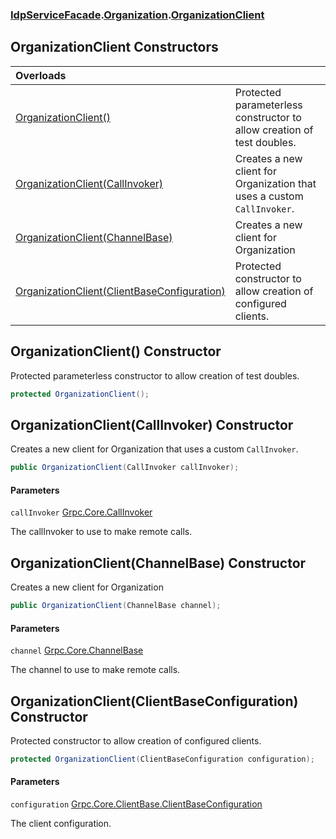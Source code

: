 ### [IdpServiceFacade](../../index.md 'IdpServiceFacade').[Organization](../index.md 'IdpServiceFacade\.Organization').[OrganizationClient](index.md 'IdpServiceFacade\.Organization\.OrganizationClient')

## OrganizationClient Constructors

| Overloads | |
| :--- | :--- |
| [OrganizationClient\(\)](OrganizationClient.md#IdpServiceFacade.Organization.OrganizationClient.OrganizationClient() 'IdpServiceFacade\.Organization\.OrganizationClient\.OrganizationClient\(\)') | Protected parameterless constructor to allow creation of test doubles\. |
| [OrganizationClient\(CallInvoker\)](OrganizationClient.md#IdpServiceFacade.Organization.OrganizationClient.OrganizationClient(CallInvoker) 'IdpServiceFacade\.Organization\.OrganizationClient\.OrganizationClient\(CallInvoker\)') | Creates a new client for Organization that uses a custom `CallInvoker`\. |
| [OrganizationClient\(ChannelBase\)](OrganizationClient.md#IdpServiceFacade.Organization.OrganizationClient.OrganizationClient(ChannelBase) 'IdpServiceFacade\.Organization\.OrganizationClient\.OrganizationClient\(ChannelBase\)') | Creates a new client for Organization |
| [OrganizationClient\(ClientBaseConfiguration\)](OrganizationClient.md#IdpServiceFacade.Organization.OrganizationClient.OrganizationClient(ClientBaseConfiguration) 'IdpServiceFacade\.Organization\.OrganizationClient\.OrganizationClient\(ClientBaseConfiguration\)') | Protected constructor to allow creation of configured clients\. |

<a name='IdpServiceFacade.Organization.OrganizationClient.OrganizationClient()'></a>

## OrganizationClient\(\) Constructor

Protected parameterless constructor to allow creation of test doubles\.

```csharp
protected OrganizationClient();
```

<a name='IdpServiceFacade.Organization.OrganizationClient.OrganizationClient(CallInvoker)'></a>

## OrganizationClient\(CallInvoker\) Constructor

Creates a new client for Organization that uses a custom `CallInvoker`\.

```csharp
public OrganizationClient(CallInvoker callInvoker);
```
#### Parameters

<a name='IdpServiceFacade.Organization.OrganizationClient.OrganizationClient(CallInvoker).callInvoker'></a>

`callInvoker` [Grpc\.Core\.CallInvoker](https://learn.microsoft.com/en-us/dotnet/api/grpc.core.callinvoker 'Grpc\.Core\.CallInvoker')

The callInvoker to use to make remote calls\.

<a name='IdpServiceFacade.Organization.OrganizationClient.OrganizationClient(ChannelBase)'></a>

## OrganizationClient\(ChannelBase\) Constructor

Creates a new client for Organization

```csharp
public OrganizationClient(ChannelBase channel);
```
#### Parameters

<a name='IdpServiceFacade.Organization.OrganizationClient.OrganizationClient(ChannelBase).channel'></a>

`channel` [Grpc\.Core\.ChannelBase](https://learn.microsoft.com/en-us/dotnet/api/grpc.core.channelbase 'Grpc\.Core\.ChannelBase')

The channel to use to make remote calls\.

<a name='IdpServiceFacade.Organization.OrganizationClient.OrganizationClient(ClientBaseConfiguration)'></a>

## OrganizationClient\(ClientBaseConfiguration\) Constructor

Protected constructor to allow creation of configured clients\.

```csharp
protected OrganizationClient(ClientBaseConfiguration configuration);
```
#### Parameters

<a name='IdpServiceFacade.Organization.OrganizationClient.OrganizationClient(ClientBaseConfiguration).configuration'></a>

`configuration` [Grpc\.Core\.ClientBase\.ClientBaseConfiguration](https://learn.microsoft.com/en-us/dotnet/api/grpc.core.clientbase.clientbaseconfiguration 'Grpc\.Core\.ClientBase\.ClientBaseConfiguration')

The client configuration\.